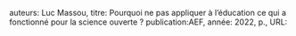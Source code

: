 auteurs: Luc Massou, 
titre: Pourquoi ne pas appliquer à l’éducation ce qui a fonctionné pour la science ouverte ?
publication:AEF, 
année: 2022, 
p.,
URL: 

